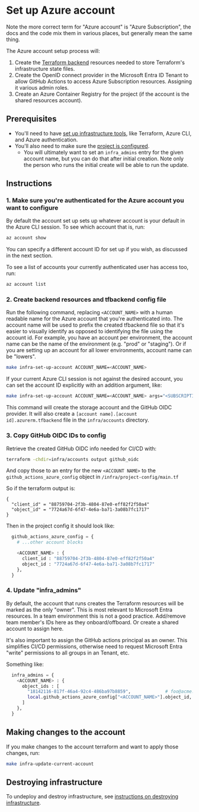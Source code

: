 # Set up Azure account

Note the more correct term for "Azure account" is "Azure Subscription", the docs
and the code mix them in various places, but generally mean the same thing.

The Azure account setup process will:

1. Create the [Terraform
   backend](https://developer.hashicorp.com/terraform/language/backend)
   resources needed to store Terraform's infrastructure state files.
1. Create the OpenID connect provider in the Microsoft Entra ID Tenant to allow
   GitHub Actions to access Azure Subscription resources. Assigning it various
   admin roles.
1. Create an Azure Container Registry for the project (if the account is the
   shared resources account).

## Prerequisites

* You'll need to have [set up infrastructure
  tools](./set-up-infrastructure-tools.md), like Terraform, Azure CLI, and Azure
  authentication.
* You'll also need to make sure the [project is
  configured](/infra/project-config/main.tf).
  * You will ultimately want to set an `infra_admins` entry for the given
    account name, but you can do that after initial creation. Note only the
    person who runs the initial create will be able to run the update.

## Instructions

### 1. Make sure you're authenticated for the Azure account you want to configure

By default the account set up sets up whatever account is your default in the
Azure CLI session. To see which account that is, run:

```bash
az account show
```

You can specify a different account ID for set up if you wish, as discussed in
the next section.

To see a list of accounts your currently authenticated user has access too, run:

```bash
az account list
```

### 2. Create backend resources and tfbackend config file

Run the following command, replacing `<ACCOUNT_NAME>` with a human readable name
for the Azure account that you're authenticated into. The account name will be
used to prefix the created tfbackend file so that it's easier to visually
identify as opposed to identifying the file using the account id. For example,
you have an account per environment, the account name can be the name of the
environment (e.g. "prod" or "staging"). Or if you are setting up an account for
all lower environments, account name can be "lowers".

```bash
make infra-set-up-account ACCOUNT_NAME=<ACCOUNT_NAME>
```

If your current Azure CLI session is not against the desired account, you can
set the account ID explicitly with an addition argument, like:

```bash
make infra-set-up-account ACCOUNT_NAME=<ACCOUNT_NAME> args="<SUBSCRIPTION_ID>"
```

This command will create the storage account and the GitHub OIDC provider. It
will also create a `[account name].[account id].azurerm.tfbackend` file in the
`infra/accounts` directory.

### 3. Copy GitHub OIDC IDs to config

Retrieve the created GitHub OIDC info needed for CI/CD with:

```bash
terraform -chdir=infra/accounts output github_oidc
```

And copy those to an entry for the new `<ACCOUNT NAME>` to the
`github_actions_azure_config` object in `/infra/project-config/main.tf`

So if the terraform output is:

```
{
  "client_id" = "88759704-2f3b-4804-87e0-eff82f2f50a4"
  "object_id" = "7724a67d-6f47-4e6a-ba71-3a08b7fc1717"
}
```


Then in the project config it should look like:

```terraform
  github_actions_azure_config = {
    # ...other account blocks

    <ACCOUNT_NAME> : {
      client_id : "88759704-2f3b-4804-87e0-eff82f2f50a4"
      object_id : "7724a67d-6f47-4e6a-ba71-3a08b7fc1717"
    },
  }
```

### 4. Update "infra_admins"

By default, the account that runs creates the Terraform resources will be marked
as the only "owner". This is most relevant to Microsoft Entra resources. In a
team environment this is not a good practice. Add/remove team member's IDs here
as they onboard/offboard. Or create a shared account to assign here.

It's also important to assign the GitHub actions principal as an owner. This
simplifies CI/CD permissions, otherwise need to request Microsoft Entra "write"
permissions to all groups in an Tenant, etc.

Something like:

```terraform
  infra_admins = {
    <ACCOUNT_NAME> : {
      object_ids : [
        "18142116-817f-46a4-92c4-486ba97b8859",             # foo@acme.onmicrosoft.com
        local.github_actions_azure_config["<ACCOUNT_NAME>"].object_id, # GH Actions Service Principal/Enterprise Application
      ]
    },
  }
```

## Making changes to the account

If you make changes to the account terraform and want to apply those changes,
run:

```bash
make infra-update-current-account
```

## Destroying infrastructure

To undeploy and destroy infrastructure, see [instructions on destroying infrastructure](./destroy-infrastructure.md).
